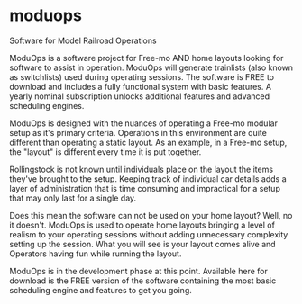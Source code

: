 # moduops

Software for Model Railroad Operations

ModuOps is a software project for Free-mo AND home layouts looking for software to assist in operation. ModuOps will generate trainlists (also known as switchlists) used during operating sessions. The software is FREE to download and includes a fully functional system with basic features. A yearly nominal subscription unlocks additional features and advanced scheduling engines.

ModuOps is designed with the nuances of operating a Free-mo modular setup as it's primary criteria. Operations in this environment are quite different than operating a static layout. As an example, in a Free-mo setup, the "layout" is different every time it is put together.

Rollingstock is not known until individuals place on the layout the items they've brought to the setup. Keeping track of individual car details adds a layer of administration that is time consuming and impractical for a setup that may only last for a single day.

Does this mean the software can not be used on your home layout? Well, no it doesn't. ModuOps is used to operate home layouts bringing a level of realism to your operating sessions without adding unnecessary complexity setting up the session. What you will see is your layout comes alive and Operators having fun while running the layout.

ModuOps is in the development phase at this point. Available here for download is the FREE version of the software containing the most basic scheduling engine and features to get you going.
